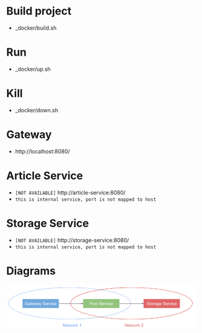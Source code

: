 # Build project
- _docker/build.sh

# Run
- _docker/up.sh

# Kill
- _docker/down.sh

# Gateway
- http://localhost:8080/

# Article Service
- `[NOT AVAILABLE]` http://article-service:8080/
- `this is internal service, port is not mapped to host`

# Storage Service
- `[NOT AVAILABLE]` http://storage-service:8080/
- `this is internal service, port is not mapped to host`

# Diagrams
![Security Event Dashboard](assets/network-splitter.png)